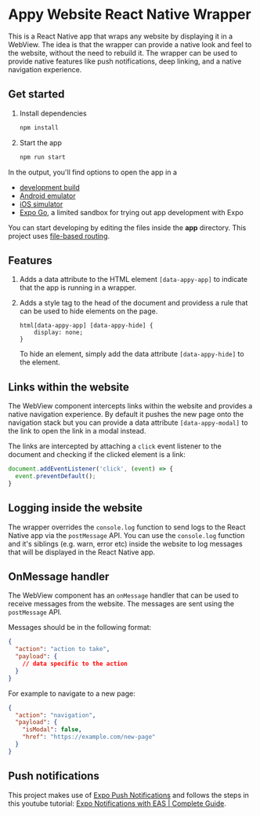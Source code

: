 # Appy Website React Native Wrapper

This is a React Native app that wraps any website by displaying it in a WebView. 
The idea is that the wrapper can provide a native look and feel to the website, 
without the need to rebuild it. The wrapper can be used to provide native features
like push notifications, deep linking, and a native navigation experience.

## Get started

1. Install dependencies

   ```bash
   npm install
   ```

2. Start the app

   ```bash
   npm run start
   ```

In the output, you'll find options to open the app in a

- [development build](https://docs.expo.dev/develop/development-builds/introduction/)
- [Android emulator](https://docs.expo.dev/workflow/android-studio-emulator/)
- [iOS simulator](https://docs.expo.dev/workflow/ios-simulator/)
- [Expo Go](https://expo.dev/go), a limited sandbox for trying out app development with Expo

You can start developing by editing the files inside the **app** directory. 
This project uses [file-based routing](https://docs.expo.dev/router/introduction).

## Features

1. Adds a data attribute to the HTML element `[data-appy-app]` to indicate that 
   the app is running in a wrapper.
2. Adds a style tag to the head of the document and providess a rule that can be
   used to hide elements on the page.

   ```
   html[data-appy-app] [data-appy-hide] {
       display: none;
   }
   ```

   To hide an element, simply add the data attribute `[data-appy-hide]` to the element.

## Links within the website
The WebView component intercepts links within the website and provides a
native navigation experience. By default it pushes the new page onto the
navigation stack but you can provide a data attribute `[data-appy-modal]` to 
the link to open the link in a modal instead.

The links are intercepted by attaching a `click` event listener to the document
and checking if the clicked element is a link:

```javascript
document.addEventListener('click', (event) => {
  event.preventDefault();
}
```

## Logging inside the website

The wrapper overrides the `console.log` function to send logs to the React Native app
via the `postMessage` API. You can use the `console.log` function and it's siblings 
(e.g. warn, error etc) inside the website to log messages that will be displayed 
in the React Native app.

## OnMessage handler
The WebView component has an `onMessage` handler that can be used to
receive messages from the website. The messages are sent using the `postMessage` API.

Messages should be in the following format:

```json
{
  "action": "action to take",
  "payload": {
    // data specific to the action
  }
}
```

For example to navigate to a new page:

```json
{
  "action": "navigation",
  "payload": {
    "isModal": false,
    "href": "https://example.com/new-page"
  }
}
```

## Push notifications
This project makes use of [Expo Push Notifications](https://docs.expo.dev/push-notifications/overview/)
and follows the steps in this youtube tutorial: [Expo Notifications with EAS | Complete Guide](https://www.youtube.com/watch?v=BCCjGtKtBjE).
